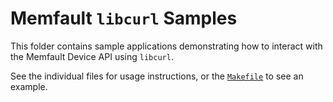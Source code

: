 # Memfault `libcurl` Samples

This folder contains sample applications demonstrating how to interact with the
Memfault Device API using `libcurl`.

See the individual files for usage instructions, or the [`Makefile`](Makefile)
to see an example.
